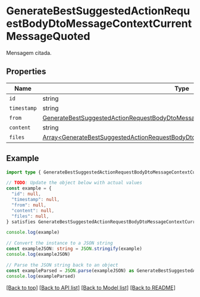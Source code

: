 
# GenerateBestSuggestedActionRequestBodyDtoMessageContextCurrentMessageQuoted

Mensagem citada.

## Properties

Name | Type
------------ | -------------
`id` | string
`timestamp` | string
`from` | [GenerateBestSuggestedActionRequestBodyDtoMessageContextCurrentMessageFrom](GenerateBestSuggestedActionRequestBodyDtoMessageContextCurrentMessageFrom.md)
`content` | string
`files` | [Array&lt;GenerateBestSuggestedActionRequestBodyDtoMessageContextCurrentMessageFilesInner&gt;](GenerateBestSuggestedActionRequestBodyDtoMessageContextCurrentMessageFilesInner.md)

## Example

```typescript
import type { GenerateBestSuggestedActionRequestBodyDtoMessageContextCurrentMessageQuoted } from '@usesofia/pegasus-ai-api-sdk'

// TODO: Update the object below with actual values
const example = {
  "id": null,
  "timestamp": null,
  "from": null,
  "content": null,
  "files": null,
} satisfies GenerateBestSuggestedActionRequestBodyDtoMessageContextCurrentMessageQuoted

console.log(example)

// Convert the instance to a JSON string
const exampleJSON: string = JSON.stringify(example)
console.log(exampleJSON)

// Parse the JSON string back to an object
const exampleParsed = JSON.parse(exampleJSON) as GenerateBestSuggestedActionRequestBodyDtoMessageContextCurrentMessageQuoted
console.log(exampleParsed)
```

[[Back to top]](#) [[Back to API list]](../README.md#api-endpoints) [[Back to Model list]](../README.md#models) [[Back to README]](../README.md)


